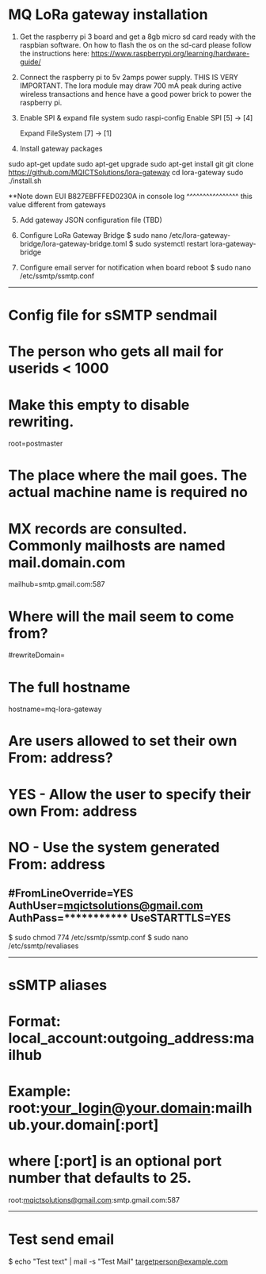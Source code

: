 # MQ LoRa gateway installation

1) Get the raspberry pi 3 board and get a 8gb micro sd card ready with the raspbian software.
On how to flash the os on the sd-card please follow the instructions here: https://www.raspberrypi.org/learning/hardware-guide/

2) Connect the raspberry pi to 5v 2amps power supply. THIS IS VERY IMPORTANT. The lora module may draw 700 mA peak during active wireless transactions and hence have a good power brick to power the raspberry pi.

3) Enable SPI & expand file system
sudo raspi-config
	Enable SPI
		[5] -> [4]

	Expand FileSystem
		[7] -> [1]
		
4) Install gateway packages

sudo apt-get update
sudo apt-get upgrade
sudo apt-get install git
git clone https://github.com/MQICTSolutions/lora-gateway
cd lora-gateway
sudo ./install.sh

**Note down EUI B827EBFFFED0230A in console log
			  ^^^^^^^^^^^^^^^^ this value different from gateways

5) Add gateway JSON configuration file (TBD)
			  
6) Configure LoRa Gateway Bridge
$ sudo nano /etc/lora-gateway-bridge/lora-gateway-bridge.toml
$ sudo systemctl restart lora-gateway-bridge

7) Configure email server for notification when board reboot
$ sudo nano /etc/ssmtp/ssmtp.conf

-----------------------------------------------------------------------------
# Config file for sSMTP sendmail
#
# The person who gets all mail for userids < 1000
# Make this empty to disable rewriting.
root=postmaster

# The place where the mail goes. The actual machine name is required no
# MX records are consulted. Commonly mailhosts are named mail.domain.com
mailhub=smtp.gmail.com:587

# Where will the mail seem to come from?
#rewriteDomain=

# The full hostname
hostname=mq-lora-gateway

# Are users allowed to set their own From: address?
# YES - Allow the user to specify their own From: address
# NO - Use the system generated From: address
#FromLineOverride=YES
AuthUser=mqictsolutions@gmail.com
AuthPass=***********
UseSTARTTLS=YES
-----------------------------------------------------------------------------
$ sudo chmod 774 /etc/ssmtp/ssmtp.conf
$ sudo nano /etc/ssmtp/revaliases

-----------------------------------------------------------------------------

# sSMTP aliases
#
# Format:       local_account:outgoing_address:mailhub
#
# Example: root:your_login@your.domain:mailhub.your.domain[:port]
# where [:port] is an optional port number that defaults to 25.
root:mqictsolutions@gmail.com:smtp.gmail.com:587

-----------------------------------------------------------------------------

# Test send email
$ echo "Test text" | mail -s "Test Mail" targetperson@example.com

